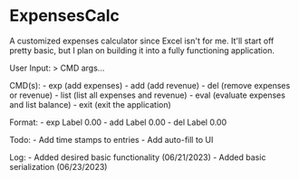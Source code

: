 # ExpensesCalc

A customized expenses calculator since Excel isn't for me. It'll start off pretty basic, but I plan on building it into a fully functioning application. 

User Input:
    > CMD args...

CMD(s):
    - exp (add expenses)
    - add (add revenue)
    - del (remove expenses or revenue)
    - list (list all expenses and revenue)
    - eval (evaluate expenses and list balance)
    - exit (exit the application)

Format:
    - exp Label 0.00
    - add Label 0.00
    - del Label 0.00

Todo:
    - Add time stamps to entries
    - Add auto-fill to UI

Log:
    - Added desired basic functionality (06/21/2023)
    - Added basic serialization (06/23/2023)